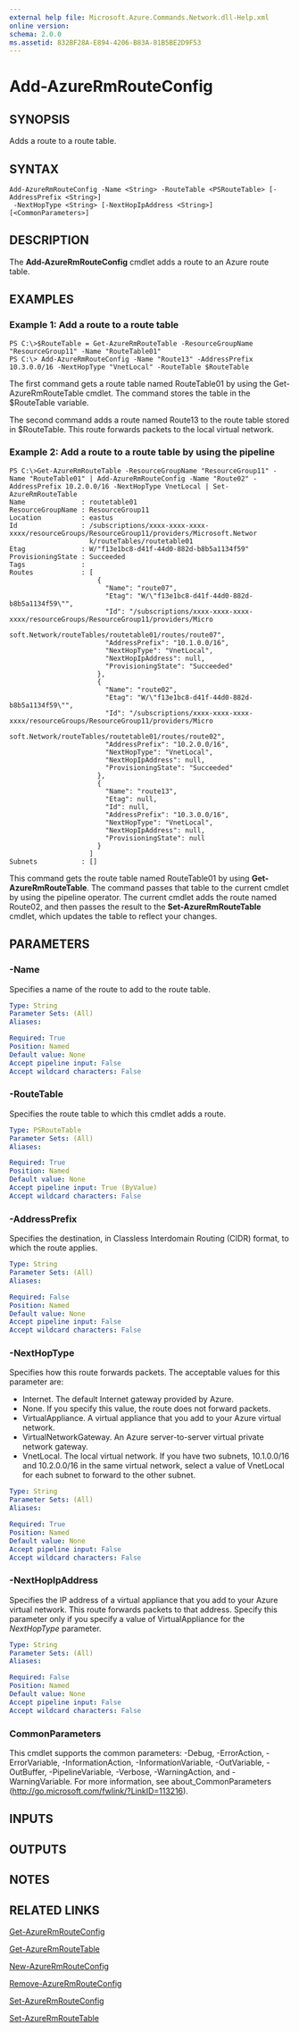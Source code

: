 ```yaml
---
external help file: Microsoft.Azure.Commands.Network.dll-Help.xml
online version: 
schema: 2.0.0
ms.assetid: 832BF28A-E894-4206-B83A-81B5BE2D9F53
---
```


# Add-AzureRmRouteConfig

## SYNOPSIS
Adds a route to a route table.

## SYNTAX

```
Add-AzureRmRouteConfig -Name <String> -RouteTable <PSRouteTable> [-AddressPrefix <String>]
 -NextHopType <String> [-NextHopIpAddress <String>] [<CommonParameters>]
```

## DESCRIPTION
The **Add-AzureRmRouteConfig** cmdlet adds a route to an Azure route table.

## EXAMPLES

### Example 1: Add a route to a route table
```
PS C:\>$RouteTable = Get-AzureRmRouteTable -ResourceGroupName "ResourceGroup11" -Name "RouteTable01"
PS C:\> Add-AzureRmRouteConfig -Name "Route13" -AddressPrefix 10.3.0.0/16 -NextHopType "VnetLocal" -RouteTable $RouteTable
```

The first command gets a route table named RouteTable01 by using the Get-AzureRmRouteTable cmdlet.
The command stores the table in the $RouteTable variable.

The second command adds a route named Route13 to the route table stored in $RouteTable.
This route forwards packets to the local virtual network.

### Example 2: Add a route to a route table by using the pipeline
```
PS C:\>Get-AzureRmRouteTable -ResourceGroupName "ResourceGroup11" -Name "RouteTable01" | Add-AzureRmRouteConfig -Name "Route02" -AddressPrefix 10.2.0.0/16 -NextHopType VnetLocal | Set-AzureRmRouteTable
Name              : routetable01
ResourceGroupName : ResourceGroup11
Location          : eastus
Id                : /subscriptions/xxxx-xxxx-xxxx-xxxx/resourceGroups/ResourceGroup11/providers/Microsoft.Networ
                    k/routeTables/routetable01
Etag              : W/"f13e1bc8-d41f-44d0-882d-b8b5a1134f59"
ProvisioningState : Succeeded
Tags              : 
Routes            : [
                      {
                        "Name": "route07",
                        "Etag": "W/\"f13e1bc8-d41f-44d0-882d-b8b5a1134f59\"",
                        "Id": "/subscriptions/xxxx-xxxx-xxxx-xxxx/resourceGroups/ResourceGroup11/providers/Micro
                    soft.Network/routeTables/routetable01/routes/route07",
                        "AddressPrefix": "10.1.0.0/16",
                        "NextHopType": "VnetLocal",
                        "NextHopIpAddress": null, 
                        "ProvisioningState": "Succeeded"
                      },
                      {
                        "Name": "route02",
                        "Etag": "W/\"f13e1bc8-d41f-44d0-882d-b8b5a1134f59\"",
                        "Id": "/subscriptions/xxxx-xxxx-xxxx-xxxx/resourceGroups/ResourceGroup11/providers/Micro
                    soft.Network/routeTables/routetable01/routes/route02",
                        "AddressPrefix": "10.2.0.0/16",
                        "NextHopType": "VnetLocal",
                        "NextHopIpAddress": null, 
                        "ProvisioningState": "Succeeded"
                      },
                      {
                        "Name": "route13",
                        "Etag": null, 
                        "Id": null, 
                        "AddressPrefix": "10.3.0.0/16",
                        "NextHopType": "VnetLocal",
                        "NextHopIpAddress": null, 
                        "ProvisioningState": null
                      }
                    ] 
Subnets           : []
```

This command gets the route table named RouteTable01 by using **Get-AzureRmRouteTable**.
The command passes that table to the current cmdlet by using the pipeline operator.
The current cmdlet adds the route named Route02, and then passes the result to the **Set-AzureRmRouteTable** cmdlet, which updates the table to reflect your changes.

## PARAMETERS

### -Name
Specifies a name of the route to add to the route table.

```yaml
Type: String
Parameter Sets: (All)
Aliases: 

Required: True
Position: Named
Default value: None
Accept pipeline input: False
Accept wildcard characters: False
```

### -RouteTable
Specifies the route table to which this cmdlet adds a route.

```yaml
Type: PSRouteTable
Parameter Sets: (All)
Aliases: 

Required: True
Position: Named
Default value: None
Accept pipeline input: True (ByValue)
Accept wildcard characters: False
```

### -AddressPrefix
Specifies the destination, in Classless Interdomain Routing (CIDR) format, to which the route applies.

```yaml
Type: String
Parameter Sets: (All)
Aliases: 

Required: False
Position: Named
Default value: None
Accept pipeline input: False
Accept wildcard characters: False
```

### -NextHopType
Specifies how this route forwards packets.
The acceptable values for this parameter are:

- Internet.
The default Internet gateway provided by Azure. 
- None.
If you specify this value, the route does not forward packets. 
- VirtualAppliance.
A virtual appliance that you add to your Azure virtual network. 
- VirtualNetworkGateway.
An Azure server-to-server virtual private network gateway. 
- VnetLocal.
The local virtual network.
If you have two subnets, 10.1.0.0/16 and 10.2.0.0/16 in the same virtual network, select a value of VnetLocal for each subnet to forward to the other subnet.

```yaml
Type: String
Parameter Sets: (All)
Aliases: 

Required: True
Position: Named
Default value: None
Accept pipeline input: False
Accept wildcard characters: False
```

### -NextHopIpAddress
Specifies the IP address of a virtual appliance that you add to your Azure virtual network.
This route forwards packets to that address.
Specify this parameter only if you specify a value of VirtualAppliance for the *NextHopType* parameter.

```yaml
Type: String
Parameter Sets: (All)
Aliases: 

Required: False
Position: Named
Default value: None
Accept pipeline input: False
Accept wildcard characters: False
```

### CommonParameters
This cmdlet supports the common parameters: -Debug, -ErrorAction, -ErrorVariable, -InformationAction, -InformationVariable, -OutVariable, -OutBuffer, -PipelineVariable, -Verbose, -WarningAction, and -WarningVariable. For more information, see about_CommonParameters (http://go.microsoft.com/fwlink/?LinkID=113216).

## INPUTS

## OUTPUTS

## NOTES

## RELATED LINKS

[Get-AzureRmRouteConfig](./Get-AzureRmRouteConfig.md)

[Get-AzureRmRouteTable](./Get-AzureRmRouteTable.md)

[New-AzureRmRouteConfig](./New-AzureRmRouteConfig.md)

[Remove-AzureRmRouteConfig](./Remove-AzureRmRouteConfig.md)

[Set-AzureRmRouteConfig](./Set-AzureRmRouteConfig.md)

[Set-AzureRmRouteTable](./Set-AzureRmRouteTable.md)


